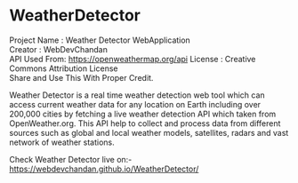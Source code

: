 # WeatherDetector


  Project Name : Weather Detector WebApplication       
  Creator : WebDevChandan 		                             
  API Used From: https://openweathermap.org/api
  License : Creative Commons Attribution License   
  Share and Use This With Proper Credit. 
  
Weather Detector is a real time weather detection web tool which can access current weather data for any location on Earth including over 200,000 cities by fetching a live weather detection API which taken from OpenWeather.org. This API help to collect and process data from different sources such as global and local weather models, satellites, radars and vast network of weather stations.

Check Weather Detector live on:- https://webdevchandan.github.io/WeatherDetector/
